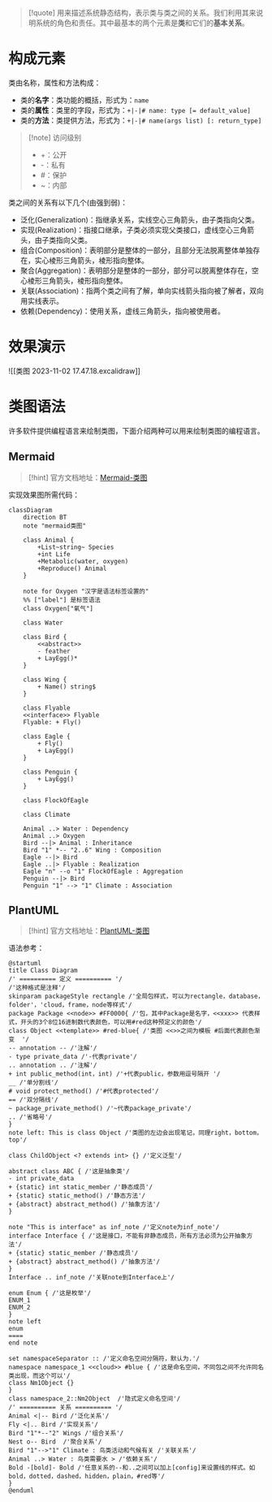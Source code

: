 > [!quote]
> 用来描述系统静态结构，表示类与类之间的关系。我们利用其来说明系统的角色和责任。其中最基本的两个元素是**类**和它们的**基本关系**。

# 构成元素

类由名称，属性和方法构成：

- 类的**名字**：类功能的概括，形式为：`name`
- 类的**属性**：类里的字段，形式为：`+|-|# name: type [= default_value]`
- 类的**方法**：类提供方法，形式为：`+|-|# name(args list) [: return_type]`

> [!note] 访问级别
> - +：公开
> - -：私有
> - \#：保护
> - ~：内部

类之间的关系有以下几个(由强到弱)：

- 泛化(Generalization)：指继承关系，实线空心三角箭头，由子类指向父类。
- 实现(Realization)：指接口继承，子类必须实现父类接口，虚线空心三角箭头，由子类指向父类。
- 组合(Composition)：表明部分是整体的一部分，且部分无法脱离整体单独存在，实心棱形三角箭头，棱形指向整体。
- 聚合(Aggregation)：表明部分是整体的一部分，部分可以脱离整体存在，空心棱形三角箭头，棱形指向整体。
- 关联(Association)：指两个类之间有了解，单向实线箭头指向被了解者，双向用实线表示。
- 依赖(Dependency)：使用关系，虚线三角箭头，指向被使用者。

# 效果演示

![[类图 2023-11-02 17.47.18.excalidraw]]

# 类图语法

许多软件提供编程语言来绘制类图，下面介绍两种可以用来绘制类图的编程语言。
## Mermaid

> [!hint]
> 官方文档地址：[Mermaid-类图](https://mermaid.nodejs.cn/syntax/classDiagram.html)

实现效果图所需代码：
```mermaid
classDiagram
	direction BT
	note "mermaid类图"
 
	class Animal {
		+List~string~ Species
		+int Life
		+Metabolic(water, oxygen)
		+Reproduce() Animal
	}

	note for Oxygen "汉字是语法标签设置的"
	%% ["label"] 是标签语法
	class Oxygen["氧气"] 
	
	class Water
	
	class Bird {
		<<abstract>>
		- feather
		+ LayEgg()*
	}

	class Wing {
		+ Name() string$
	}

	class Flyable
	<<interface>> Flyable
	Flyable: + Fly()

	class Eagle {
		+ Fly()
		+ LayEgg()
	}

	class Penguin {
		+ LayEgg()
	}

	class FlockOfEagle

	class Climate
		
	Animal ..> Water : Dependency
	Animal ..> Oxygen
	Bird --|> Animal : Inheritance
	Bird "1" *-- "2..6" Wing : Composition
	Eagle --|> Bird
	Eagle ..|> Flyable : Realization
	Eagle "n" --o "1" FlockOfEagle : Aggregation
	Penguin --|> Bird
	Penguin "1" --> "1" Climate : Association
```
## PlantUML

> [!hint]
> 官方文档地址：[PlantUML-类图](https://plantuml.com/zh/class-diagram)

语法参考：
```plantuml
@startuml
title Class Diagram
/' ========== 定义 ========== '/
/'这种格式是注释'/
skinparam packageStyle rectangle /'全局包样式，可以为rectangle，database，folder'，'cloud，frame，node等样式'/
package Package <<node>> #FF0000{ /'包，其中Package是名字，<<xxx>> 代表样式，开头的3个8位16进制数代表颜色，可以用#red这种预定义的颜色'/
class Object <<template>> #red-blue{ /'类图 <<>>之间为模板 #后面代表颜色渐变  '/
-- annotation -- /'注解'/
- type private_data /'-代表private'/
.. annotation .. /'注解'/
+ int public_method(int，int) /'+代表public，参数用逗号隔开 '/
__ /'单分割线'/
# void protect_method() /'#代表protected'/
== /'双分隔线'/
~ package_private_method() /'~代表package_private'/
.. /'省略号'/
}
note left: This is class Object /'类图的左边会出现笔记，同理right，bottom，top'/

class ChildObject <? extends int> {} /'定义泛型'/

abstract class ABC { /'这是抽象类'/
- int private_data
+ {static} int static_member /'静态成员'/
+ {static} static_method() /'静态方法'/
+ {abstract} abstract_method() /'抽象方法'/
}

note "This is interface" as inf_note /'定义note为inf_note'/
interface Interface { /'这是接口，不能有非静态成员，所有方法必须为公开抽象方法'/
+ {static} static_member /'静态成员'/
+ {abstract} abstract_method() /'抽象方法'/
}
Interface .. inf_note /'关联note到Interface上'/

enum Enum { /'这是枚举'/
ENUM_1
ENUM_2
}
note left
enum
====
end note

set namespaceSeparator :: /'定义命名空间分隔符，默认为.'/
namespace namespace_1 <<cloud>> #blue { /'这是命名空间，不同包之间不允许同名类出现，而这个可以'/
class Nm1Object {}
}
class namespace_2::Nm2Object  /'隐式定义命名空间'/
/' ========== 关系 ========== '/
Animal <|-- Bird /'泛化关系'/
Fly <|.. Bird /'实现关系'/
Bird "1"*--"2" Wings /'组合关系'/
Nest o-- Bird  /'聚合关系'/
Bird "1"-->"1" Climate : 鸟类活动和气候有关 /'关联关系'/
Animal ..> Water : 鸟类需要水 > /'依赖关系'/
Bold -[bold]- Bold /'任意关系的--和..之间可以加上[config]来设置线的样式。如bold，dotted，dashed，hidden，plain，#red等'/
}
@enduml
```
